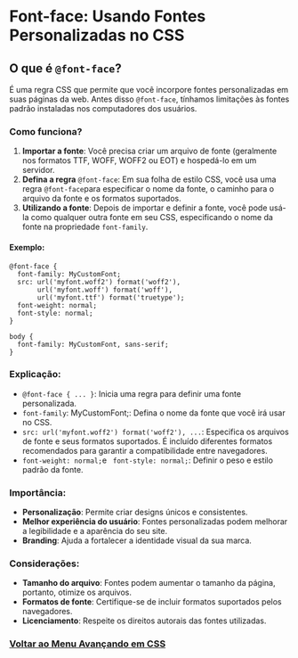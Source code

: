 # Font-face: Usando Fontes Personalizadas no CSS

## O que é `@font-face`?

É uma regra CSS que permite que você incorpore fontes personalizadas em suas páginas da web. Antes disso `@font-face`, tínhamos limitações às fontes padrão instaladas nos computadores dos usuários.

### Como funciona?

1. **Importar a fonte**: Você precisa criar um arquivo de fonte (geralmente nos formatos TTF, WOFF, WOFF2 ou EOT) e hospedá-lo em um servidor.
2. **Defina a regra** `@font-face`: Em sua folha de estilo CSS, você usa uma regra `@font-face`para especificar o nome da fonte, o caminho para o arquivo da fonte e os formatos suportados.
3. **Utilizando a fonte**: Depois de importar e definir a fonte, você pode usá-la como qualquer outra fonte em seu CSS, especificando o nome da fonte na propriedade `font-family`.

#### Exemplo:

```
@font-face {
  font-family: MyCustomFont;
  src: url('myfont.woff2') format('woff2'),
       url('myfont.woff') format('woff'),
       url('myfont.ttf') format('truetype');
  font-weight: normal;
  font-style: normal;
}

body {
  font-family: MyCustomFont, sans-serif;
}
```

### Explicação:

- `@font-face { ... }`: Inicia uma regra para definir uma fonte personalizada.
- `font-family`: MyCustomFont;: Defina o nome da fonte que você irá usar no CSS.
- `src: url('myfont.woff2') format('woff2'), ...`: Especifica os arquivos de fonte e seus formatos suportados. É incluído diferentes formatos recomendados para garantir a compatibilidade entre navegadores.
- `font-weight: normal;`e ` font-style: normal;`: Definir o peso e estilo padrão da fonte.

### Importância:

- **Personalização**: Permite criar designs únicos e consistentes.
- **Melhor experiência do usuário**: Fontes personalizadas podem melhorar a legibilidade e a aparência do seu site.
- **Branding**: Ajuda a fortalecer a identidade visual da sua marca.

### Considerações:

- **Tamanho do arquivo**: Fontes podem aumentar o tamanho da página, portanto, otimize os arquivos.
- **Formatos de fonte**: Certifique-se de incluir formatos suportados pelos navegadores.
- **Licenciamento**: Respeite os direitos autorais das fontes utilizadas.

### [Voltar ao Menu Avançando em CSS](menu.md)
